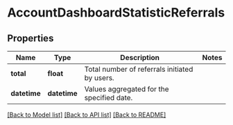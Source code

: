 # AccountDashboardStatisticReferrals

## Properties
Name | Type | Description | Notes
------------ | ------------- | ------------- | -------------
**total** | **float** | Total number of referrals initiated by users. | 
**datetime** | **datetime** | Values aggregated for the specified date. | 

[[Back to Model list]](../README.md#documentation-for-models) [[Back to API list]](../README.md#documentation-for-api-endpoints) [[Back to README]](../README.md)


